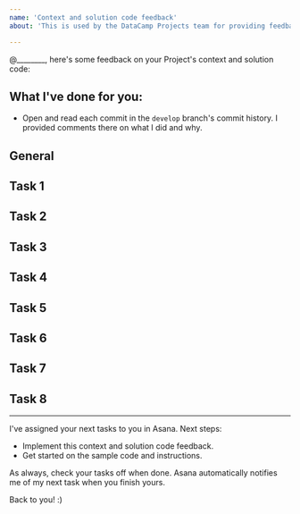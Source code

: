 ```yaml
---
name: 'Context and solution code feedback'
about: 'This is used by the DataCamp Projects team for providing feedback and should not be used by instructors.'

---
```


@________, here's some feedback on your Project's context and solution code:

## What I've done for you:
- Open and read each commit in the `develop` branch's commit history. I provided comments there on what I did and why.

## General

## Task 1

## Task 2

## Task 3

## Task 4

## Task 5

## Task 6

## Task 7

## Task 8

<hr>

I've assigned your next tasks to you in Asana. Next steps:
- Implement this context and solution code feedback.
- Get started on the sample code and instructions.

As always, check your tasks off when done. Asana automatically notifies me of my next task when you finish yours.

Back to you! :)
